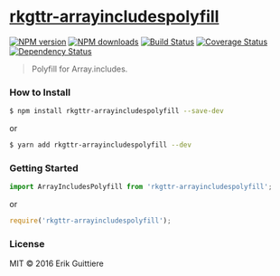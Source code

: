 # [rkgttr-arrayincludespolyfill](https://github.com/rkgttr/rkgttr-arrayincludespolyfill)

[![NPM version](http://img.shields.io/npm/v/rkgttr-poyfills.svg?style=flat-square)](https://www.npmjs.com/package/rkgttr-arrayincludespolyfill)
[![NPM downloads](http://img.shields.io/npm/dm/rkgttr-arrayincludespolyfill.svg?style=flat-square)](https://www.npmjs.com/package/rkgttr-arrayincludespolyfill)
[![Build Status](http://img.shields.io/travis/rkgttr/rkgttr-arrayincludespolyfill/master.svg?style=flat-square)](https://travis-ci.org/rkgttr/rkgttr-arrayincludespolyfill)
[![Coverage Status](https://img.shields.io/coveralls/rkgttr/rkgttr-arrayincludespolyfill.svg?style=flat-square)](https://coveralls.io/rkgttr/rkgttr-arrayincludespolyfill)
[![Dependency Status](http://img.shields.io/david/rkgttr/rkgttr-arrayincludespolyfill.svg?style=flat-square)](https://david-dm.org/rkgttr/rkgttr-arrayincludespolyfill)

> Polyfill for Array.includes.

### How to Install

```sh
$ npm install rkgttr-arrayincludespolyfill --save-dev
```
or

```sh
$ yarn add rkgttr-arrayincludespolyfill --dev
```

### Getting Started

```js
import ArrayIncludesPolyfill from 'rkgttr-arrayincludespolyfill';
```

or

```js
require('rkgttr-arrayincludespolyfill');
```


### License

MIT © 2016 Erik Guittiere
